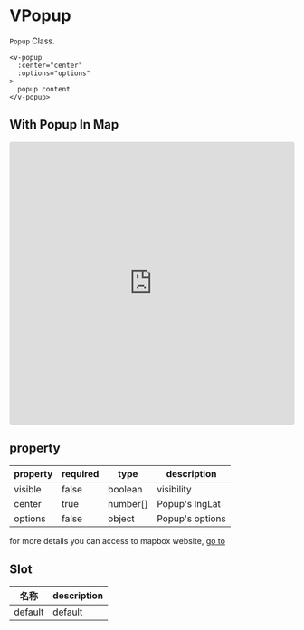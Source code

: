 # VPopup

`Popup` Class.

```
<v-popup
  :center="center"
  :options="options"
>
  popup content
</v-popup>
```

## With Popup In Map

<iframe src="https://codesandbox.io/embed/mapvue-vmap-5d689r?fontsize=14&hidescale=1&module=%2Fsrc%2FApp.vue&theme=dark"
     style="width:100%; height:500px; border:0; border-radius: 4px; overflow:hidden;"
     title="mapvue/vmap"
     allow="accelerometer; ambient-light-sensor; camera; encrypted-media; geolocation; gyroscope; hid; microphone; midi; payment; usb; vr; xr-spatial-tracking"
     sandbox="allow-forms allow-modals allow-popups allow-presentation allow-same-origin allow-scripts"
   ></iframe>

## property

| property | required | type     | description     |
| -------- | -------- | -------- | --------------- |
| visible  | false    | boolean  | visibility      |
| center   | true     | number[] | Popup's lngLat  |
| options  | false    | object   | Popup's options |

for more details you can access to mapbox website, [go to](https://docs.mapbox.com/mapbox-gl-js/api/markers/#popup-parameters)

## Slot

| 名称    | description |
| ------- | ----------- |
| default | default     |
